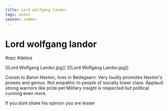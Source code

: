 ```yaml
---
title: Lord wolfgang landor
tags: notes
season: summer
---
```

 
# Lord wolfgang landor
#npc #delios 

[[Lord Wolfgang Landor.jpg]]
![[Lord Wolfgang Landor.jpg]]

Cousin to Baron Hexton, lives in Bedegaarn.
Very loudly promotes Hexton's prowes and genius.
Not empathic to people of socially lower class.
Applaud strong warriors like prize pet
Military insight is respected but political cunning even more. 

If you dont share his opinion you are lesser






